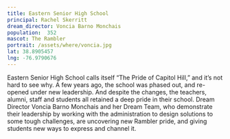 ```yaml
---
title: Eastern Senior High School
principal: Rachel Skerritt
dream_director: Voncia Barno Monchais
population:  352
mascot: The Rambler
portrait: /assets/where/voncia.jpg
lat: 38.8905457
lng: -76.9790676
---
```


Eastern Senior High School calls itself “The Pride of Capitol Hill,” and it’s not hard to see why. A few years ago, the school was phased out, and re-opened under new leadership. And despite the changes, the teachers, alumni, staff and students all retained a deep pride in their school. Dream Director Voncia Barno Monchais and her Dream Team, who demonstrate their leadership by working with the administration to design solutions to some tough challenges, are uncovering new Rambler pride, and giving students new ways to express and channel it.